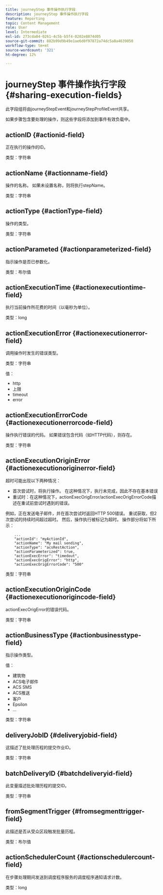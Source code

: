 ```yaml
---
title: journeyStep 事件操作执行字段
description: journeyStep 事件操作执行字段
feature: Reporting
topic: Content Management
role: User
level: Intermediate
exl-id: 273cda84-0261-4c5b-b5f4-0202e8874d05
source-git-commit: 882b99d9b49e1ae6d0f97872a74dc5a8a4639050
workflow-type: tm+mt
source-wordcount: '321'
ht-degree: 12%

---
```


# journeyStep 事件操作执行字段 {#sharing-execution-fields}

此字段组将由journeyStepEvent和journeyStepProfileEvent共享。

如果步骤包含要处理的操作，则这些字段将添加到事件有效负载中。

## actionID {#actionid-field}

正在执行的操作的ID。

类型：字符串

## actionName {#actionname-field}

操作的名称。 如果未设置名称，则将执行stepName。

类型：字符串

## actionType {#actionType-field}

操作的类型。

类型：字符串

## actionParameted {#actionparameterized-field}

指示操作是否已参数化。

类型：布尔值

## actionExecutionTime {#actionexecutiontime-field}

执行当前操作所花费的时间（以毫秒为单位）。

类型：long

## actionExecutionError {#actionexecutionerror-field}

调用操作时发生的错误类型。

类型：字符串

值：
* http
* 上限
* timeout
* error

## actionExecutionErrorCode {#actionexecutionerrorcode-field}

操作执行错误的代码。 如果错误包含代码（如HTTP代码），则存在。

类型：字符串

## actionExecutionOriginError {#actionexecutionoriginerror-field}

超时可能出现以下两种情况：

* 首次尝试时，将执行操作。 在这种情况下，执行未完成，因此不存在基本错误
* 重试时：在这种情况下，actionExecOrigError/actionExecOrigErrorCode描述在重试前尝试时遇到的错误。

例如，正在发送电子邮件，并在首次尝试时返回HTTP 500错误。 重试获取，但2次尝试的持续时间超过超时。 然后，操作执行被标记为超时。 操作部分将如下所示：

```
    ...
    "actionId": "myActionId",
    "actionName": "My mail sending",
    "actionType": "acsRestAction",
    "actionParameterized": true,
    "actionExecError": "timedout",
    "actionExecOrigError": "http",
    "actionExecOrigErrorCode": "500"
```

类型：字符串

## actionExecutionOriginCode {#actionexecutionorigincode-field}

actionExecOrigError的错误代码。

类型：字符串

## actionBusinessType {#actionbusinesstype-field}

指示操作类型。

值：

* 建筑物
* ACS电子邮件
* ACS SMS
* ACS推送
* 客户
* Epsilon
* ...

类型：字符串

## deliveryJobID {#deliveryjobid-field}

这描述了批处理历程的提交作业ID。

类型：字符串

## batchDeliveryID {#batchdeliveryid-field}

此变量描述批处理历程的提交ID。

类型：字符串

## fromSegmentTrigger {#fromsegmenttrigger-field}

此描述是否从受众区段触发批量历程。

类型：布尔值

## actionSchedulerCount {#actionschedulercount-field}

在步骤处理期间发送到调度程序服务的调度程序通知请求计数。

类型：long
